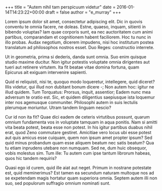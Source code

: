 +++
title = "Autem nihil tam perspicuum videtur"
date = 2016-01-14T14:23:22+00:00
draft = false
author = "e_murray"
+++

Lorem ipsum dolor sit amet, consectetur adipiscing elit. Dic in quovis conventu
te omnia facere, ne doleas. Estne, quaeso, inquam, sitienti in bibendo
voluptas? Iam quae corporis sunt, ea nec auctoritatem cum animi partibus,
comparandam et cognitionem habent faciliorem. Hoc tu nunc in illo probas. Audax
negotium, dicerem impudens, nisi hoc institutum postea translatum ad
philosophos nostros esset. Duo Reges: constructio interrete.

Ut in geometria, prima si dederis, danda sunt omnia. Suo enim quisque studio
maxime ducitur. Non igitur potestis voluptate omnia dirigentes aut tueri aut
retinere virtutem. Ita fit beatae vitae domina fortuna, quam Epicurus ait
exiguam intervenire sapienti.

Quid ei reliquisti, nisi te, quoquo modo loqueretur, intellegere, quid diceret?
Illis videtur, qui illud non dubitant bonum dicere -; Non autem hoc: igitur ne
illud quidem. Tum Torquatus: Prorsus, inquit, assentior; Eadem nunc mea
adversum te oratio est. Sic, et quidem diligentius saepiusque ista loquemur
inter nos agemusque communiter. Philosophi autem in suis lectulis plerumque
moriuntur. Utram tandem linguam nescio?

Cur id non ita fit? Quae dici eadem de ceteris virtutibus possunt, quarum
omnium fundamenta vos in voluptate tamquam in aqua ponitis. Nam si amitti vita
beata potest, beata esse non potest. In his igitur partibus duabus nihil erat,
quod Zeno commutare gestiret. Amicitiae vero locus ubi esse potest aut quis
amicus esse cuiquam, quem non ipsum amet propter ipsum? Sed quid minus
probandum quam esse aliquem beatum nec satis beatum? Qua tu etiam inprudens
utebare non numquam. Sed ne, dum huic obsequor, vobis molestus sim. Tum ille:
Tu autem cum ipse tantum librorum habeas, quos hic tandem requiris?

Quasi ego id curem, quid ille aiat aut neget. Primum in nostrane potestate est,
quid meminerimus? Est tamen ea secundum naturam multoque nos ad se expetendam
magis hortatur quam superiora omnia. Septem autem illi non suo, sed populorum
suffragio omnium nominati sunt.
